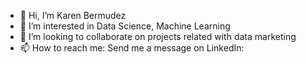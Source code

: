 - 👋 Hi, I’m Karen Bermudez
- 👀 I’m interested in Data Science, Machine Learning
- 💞️ I’m looking to collaborate on projects related with data marketing
- 📫 How to reach me: Send me a message on LinkedIn: 

<!---
by: Karen B
--->
